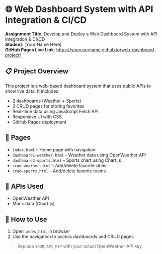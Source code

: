 # 🌐 Web Dashboard System with API Integration & CI/CD

**Assignment Title**: Develop and Deploy a Web Dashboard System with API Integration & CI/CD  
**Student**: [Your Name Here]  
**GitHub Pages Live Link**: https://yourusername.github.io/web-dashboard-project/

## 📋 Project Overview

This project is a web-based dashboard system that uses public APIs to show live data. It includes:

- 2 dashboards (Weather + Sports)
- 2 CRUD pages for storing favorites
- Real-time data using JavaScript Fetch API
- Responsive UI with CSS
- GitHub Pages deployment

## 🔗 Pages

- `index.html` – Home page with navigation
- `dashboard1-weather.html` – Weather data using OpenWeather API
- `dashboard2-sports.html` – Sports chart using Chart.js
- `crud-weather.html` – Add/delete favorite cities
- `crud-sports.html` – Add/delete favorite teams

## 📌 APIs Used

- OpenWeather API
- Mock data (Chart.js)

## 📝 How to Use

1. Open `index.html` in browser
2. Use the navigation to access dashboards and CRUD pages

> Replace `YOUR_API_KEY` with your actual OpenWeather API key.
